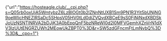 {"url":"https://hosteagle.club/__cpi.php?s=Q05rb0oxUjA5WmtybzZ6LzBIOGt0b2lZNnNtUXB1Sm9PN1R3Yit5bUNjNG9oeWlicHNEZlRSaDc5SHpsV05HV0tLd0diZVQvdXBCeE9sS0FjNjNxdXBDSkJoUzNSNTlNRVA2bDJjK3A0bEppQnF5bzNReWI0d2l0MFVGemhXZnVrN1dXV3lzUUtENGRZUWh2MEowUkZBPT0%3D&r=SW5zdGFncmFtLmNvbQ%3D%3D&__cpo=1"}
